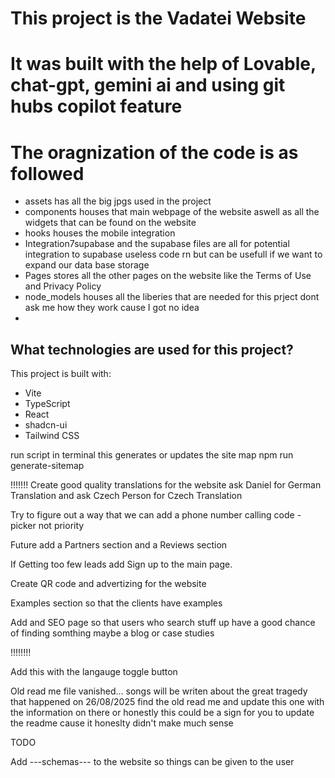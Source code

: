 # This project is the Vadatei Website
# It was built with the help of Lovable, chat-gpt, gemini ai and using git hubs copilot feature

# The oragnization of the code is as followed
- assets has all the big jpgs used in the project
- components houses that main webpage of the website aswell as all the widgets that can be found on the website
- hooks houses the mobile integration
- Integration7supabase and the supabase files are all for potential integration to supabase useless code rn but can be usefull if we want to expand our data base storage
- Pages stores all the other pages on the website like the Terms of Use and Privacy Policy
- node_models houses all the liberies that are needed for this prject dont ask me how they work cause I got no idea
- 
## What technologies are used for this project?

This project is built with:

- Vite
- TypeScript
- React
- shadcn-ui
- Tailwind CSS


run script in terminal this generates or updates the site map
npm run generate-sitemap

!!!!!!!
Create good quality translations for the website ask Daniel for German Translation and ask Czech Person for Czech Translation

Try to figure out a way that we can add a phone number calling code - picker not priority

Future add a Partners section and a Reviews section

If Getting too few leads add Sign up to the main page.

Create QR code and advertizing for the website

Examples section so that the clients have examples

Add and SEO page so that users who search stuff up have a good chance of finding somthing maybe a blog or case studies

!!!!!!!!

Add this with the langauge toggle button

Old read me file vanished... songs will be writen about the great tragedy that happened on 26/08/2025
find the old read me and update this one with the information on there or honestly this could be a sign for you to update the readme cause it honeslty didn't make much sense



TODO

Add ---schemas--- to the website so things can be given to the user 